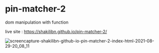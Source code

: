 # pin-matcher-2
dom manipulation with function

live site : https://shakilibn.github.io/pin-matcher-2/

![screencapture-shakilibn-github-io-pin-matcher-2-index-html-2021-08-29-20_08_11](https://user-images.githubusercontent.com/76778643/131253334-7788a9aa-96a5-42f9-add7-fdccd7814b6a.png)

